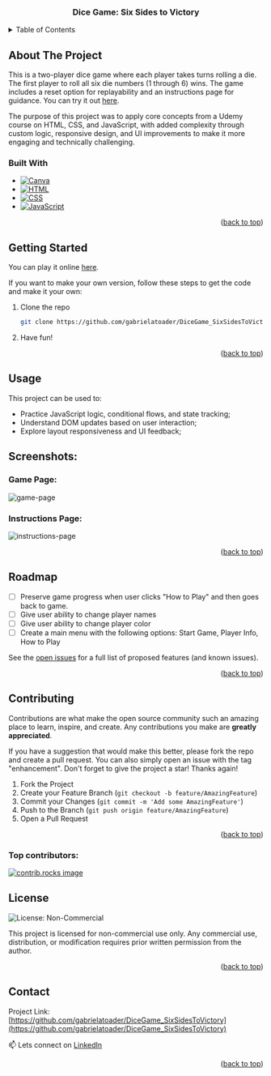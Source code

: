 <h3 align="center">Dice Game: Six Sides to Victory</h3>

<!-- TABLE OF CONTENTS -->
<details>
  <summary>Table of Contents</summary>
  <ol>
    <li>
      <a href="#about-the-project">About The Project</a>
      <ul>
        <li><a href="#built-with">Built With</a></li>
      </ul>
    </li>
    <li>
      <a href="#getting-started">Getting Started</a>      
    </li>
    <li><a href="#usage">Usage</a></li>
    <li>
      <a href="#screenshots">Screenshots</a>
      <ul>
        <li><a href="#game-page">Game Page</a></li>
        <li><a href="#instructions-page">Instructions Page</a></li>
      </ul>
    </li>
    <li><a href="#roadmap">Roadmap</a></li>
    <li><a href="#license">License</a></li>
    <li><a href="#contributing">Contributions</a></li>
    <li><a href="#contact">Contact</a></li>    
  </ol>
</details>

<!-- ABOUT THE PROJECT -->
## About The Project

This is a two-player dice game where each player takes turns rolling a die. The first player to roll all six die numbers (1 through 6) wins. 
The game includes a reset option for replayability and an instructions page for guidance. You can try it out [here](https://gabrielatoader.github.io/DiceGame_SixSidesToVictory/).

The purpose of this project was to apply core concepts from a Udemy course on HTML, CSS, and JavaScript, with added complexity through custom logic, responsive design, and UI improvements to make it more engaging and technically challenging.

### Built With

* [![Canva][canva-shield]][canva-url]
* [![HTML][html-shield]][html-url]
* [![CSS][css-shield]][css-url]
* [![JavaScript][javascript-shield]][javascript-url]

<p align="right">(<a href="#readme-top">back to top</a>)</p>



<!-- GETTING STARTED -->
## Getting Started

You can play it online [here](https://gabrielatoader.github.io/DiceGame_SixSidesToVictory/).

If you want to make your own version, follow these steps to get the code and make it your own:

1. Clone the repo
   ```sh
   git clone https://github.com/gabrielatoader/DiceGame_SixSidesToVictory.git
   ```
2. Have fun!

<p align="right">(<a href="#readme-top">back to top</a>)</p>



<!-- USAGE EXAMPLES -->
## Usage

This project can be used to:
* Practice JavaScript logic, conditional flows, and state tracking;
* Understand DOM updates based on user interaction;
* Explore layout responsiveness and UI feedback;

## Screenshots:

### Game Page:
![game-page](https://github.com/user-attachments/assets/97dc1d9b-09ec-4e01-b18b-0431852a56dc)

### Instructions Page:
![instructions-page](https://github.com/user-attachments/assets/525b4fc3-6622-4f4b-ae00-6c4a0b3e2ca3)

<p align="right">(<a href="#readme-top">back to top</a>)</p>



<!-- ROADMAP -->
## Roadmap

- [ ] Preserve game progress when user clicks "How to Play" and then goes back to game.
- [ ] Give user ability to change player names
- [ ] Give user ability to change player color
- [ ] Create a main menu with the following options: Start Game, Player Info, How to Play

See the [open issues](https://github.com/gabrielatoader/DiceGame_SixSidesToVictory/issues) for a full list of proposed features (and known issues).

<p align="right">(<a href="#readme-top">back to top</a>)</p>



<!-- CONTRIBUTING -->
## Contributing

Contributions are what make the open source community such an amazing place to learn, inspire, and create. Any contributions you make are **greatly appreciated**.

If you have a suggestion that would make this better, please fork the repo and create a pull request. You can also simply open an issue with the tag "enhancement".
Don't forget to give the project a star! Thanks again!

1. Fork the Project
2. Create your Feature Branch (`git checkout -b feature/AmazingFeature`)
3. Commit your Changes (`git commit -m 'Add some AmazingFeature'`)
4. Push to the Branch (`git push origin feature/AmazingFeature`)
5. Open a Pull Request

<p align="right">(<a href="#readme-top">back to top</a>)</p>

### Top contributors:

<a href="https://github.com/gabrielatoader/DiceGame_SixSidesToVictory/graphs/contributors">
  <img src="https://contrib.rocks/image?repo=gabrielatoader/DiceGame_SixSidesToVictory" alt="contrib.rocks image" />
</a>



<!-- LICENSE -->
## License

![License: Non-Commercial](https://img.shields.io/badge/license-Non--Commercial-lightgrey)

This project is licensed for non-commercial use only. Any commercial use, distribution, or modification requires prior written permission from the author.

<p align="right">(<a href="#readme-top">back to top</a>)</p>



<!-- CONTACT -->
## Contact

Project Link: [https://github.com/gabrielatoader/DiceGame_SixSidesToVictory](https://github.com/gabrielatoader/DiceGame_SixSidesToVictory)

📫 Lets connect on [LinkedIn](https://linkedin.com/in/gabriela-toader)

<p align="right">(<a href="#readme-top">back to top</a>)</p>

<!-- MARKDOWN LINKS & IMAGES -->
<!-- https://www.markdownguide.org/basic-syntax/#reference-style-links -->
[linkedin-shield]: https://img.shields.io/badge/-LinkedIn-black.svg?style=for-the-badge&logo=linkedin&colorB=555
[linkedin-url]: https://linkedin.com/in/gabriela-toader
[product-screenshot]: https://github.com/user-attachments/assets/dc4ed8dc-0da4-4132-ae1b-74031329f65b

[canva-shield]: https://img.shields.io/badge/Canva-%2300C4CC.svg?&style=for-the-badge&logo=Canva&logoColor=white
[canva-url]: https://www.canva.com/
[javascript-shield]: https://img.shields.io/badge/JavaScript-323330?style=for-the-badge&logo=javascript&logoColor=F7DF1E
[javascript-url]: https://developer.mozilla.org/en-US/docs/Web/JavaScript
[html-shield]: https://img.shields.io/badge/HTML5-E34F26?style=for-the-badge&logo=html5&logoColor=white
[html-url]: https://developer.mozilla.org/en-US/docs/Web/HTML
[css-shield]: https://img.shields.io/badge/CSS3-1572B6?style=for-the-badge&logo=css3&logoColor=white
[css-url]: https://developer.mozilla.org/en-US/docs/Web/CSS
